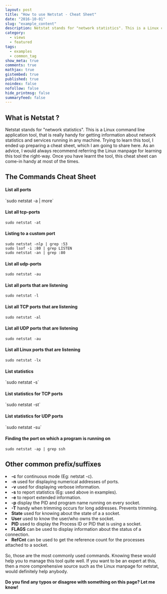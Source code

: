 ```yaml
---
layout: post
title: "How to use Netstat - Cheat Sheet"
date: "2016-10-01"
slug: "example_content"
description: Netstat stands for "network statistics". This is a Linux command line application tool, that is really handy for getting information about network statistics and services running in any  machine. Trying to learn this tool, I ended up preparing a cheat sheet, which I am going to share here. As an advice, I would always recommend referring the <b>Linux manpage</b> for learning this tool the right-way. Once you have learnt the tool, this cheat sheet can come-in handy at most of the times."
category:
  - views
  - featured
tags:
  - examples
  - common_tag
show_meta: true
comments: true
mathjax: true
gistembed: true
published: true
noindex: false
nofollow: false
hide_printmsg: false
summaryfeed: false
---
```


<h2>What is Netstat ?</h2>
Netstat stands for "network statistics". This is a Linux command line application tool, that is really handy for getting information about network statistics and services running in any  machine. Trying to learn this tool, I ended up preparing a cheat sheet, which I am going to share here. As an advice, I would always recommend referring the Linux manpage for learning this tool the right-way. Once you have learnt the tool, this cheat sheet can come-in handy at most of the times.

<h2>The Commands Cheat Sheet</h2>

<h4>List all ports</h4>
`sudo netstat -a | more`

<h4>List all tcp-ports </h4>

`sudo netstat -at`

<h4> Listing to a custom port </h4>

`sudo netstat -nlp | grep :53`<br>
`sudo lsof -i :80 | grep LISTEN`<br>
`sudo netstat -an | grep :80`

<h4>List all udp-ports </h4>

`sudo netstat -au`

<h4>List all ports that are listening</h4>

`sudo netstat -l`

<h4>List all TCP ports that are listening</h4>

`sudo netstat -al`


<h4>List all UDP ports that are listening</h4>

`sudo netstat -au`

<h4>List all Linux ports that are listening</h4>

`sudo netstat -lx`

<h4> List statistics </h4>
`sudo netstat -s`

<h4> List statistics for TCP ports </h4>
`sudo netstat -st`

<h4> List statistics for UDP ports </h4>
`sudo netstat -su`

<h4>Finding the port on which a program is running on</h4>

`sudo netstat -ap | grep ssh`

<h2>Other common prefix/suffixes</h2>


<li> <b>-c</b>     for continuous mode (Eg: netstat -c).
<li> <b>-n</b>     used for displaying numerical addresses of ports.
<li> <b>-v</b>     used for displaying verbose information.
<li> <b>-s</b>     to report statistics (Eg: used above in examples).
<li> <b>-e</b>     to report extended information.
<li> <b>-p</b>     display the PID and program name running on every socket.
<li> <b>-T</b>     handy when trimming occurs for long addresses. Prevents trimming.
<li> <b>State</b>  used for knowing about the state of a a socket.
<li> <b>User</b>   used to know the user/who owns the socket.
<li> <b>PID</b>    used to display the Process ID or PID that is using a socket.
<li> <b>FLAGS</b>  can be used to display information about the status of a connection.
<li> <b>RefCnt</b> can be used to get the reference count for the processes attached to a socket.
<br>
<br>
So, those are the most commonly used commands. Knowing these would help you to manage this tool quite well. If you want to be an expert at this, then a more comprehensive source such as the Linux manpage for netstat, would definitely help anybody.

<br>
<br>
<b>Do you find any typos or disagree with something on this page? Let me know!</b>
